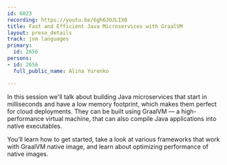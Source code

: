 ```yaml
---
id: 6023
recording: https://youtu.be/6gh6JOJLIX8
title: Fast and Efficient Java Microservices with GraalVM
layout: preso_details
track: jvm languages
primary:
  id: 2656
persons:
- id: 2656
  full_public_name: Alina Yurenko

---
```

In this session we'll talk about building Java microservices that start in milliseconds and have a low memory footprint, which makes them perfect for cloud deployments. They can be built using GraalVM — a high-performance virtual machine, that can also compile Java applications into native executables.

You’ll learn how to get started, take a look at various frameworks that work with GraalVM native image, and learn about optimizing performance of native images.
